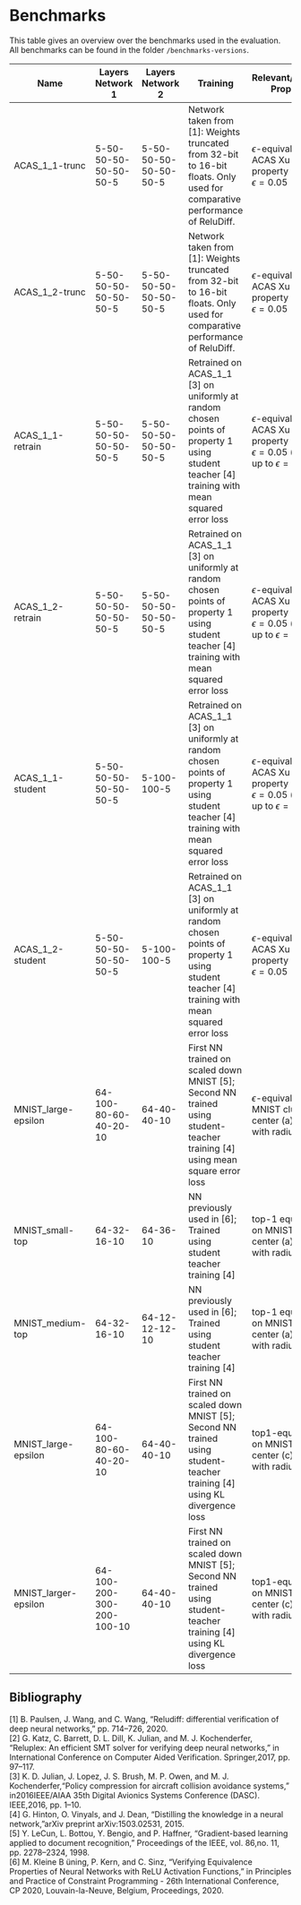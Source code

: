 # Benchmarks
This table gives an overview over the benchmarks used in the evaluation.
All benchmarks can be found in the folder `/benchmarks-versions`.

Name | Layers Network 1 | Layers Network 2 | Training | Relevant/Verified Property |
------|--------------------|--------------------|------------|--------------------------------| 
ACAS\_1\_1-trunc | 5-50-50-50-50-50-50-5 | 5-50-50-50-50-50-50-5 | Network taken from [1]: Weights truncated from 32-bit to 16-bit floats. Only used for comparative performance of ReluDiff. | $\epsilon$-equivalent on ACAS Xu property 1 [2] for $\epsilon=0.05$
ACAS\_1\_2-trunc | 5-50-50-50-50-50-50-5 | 5-50-50-50-50-50-50-5 | Network taken from [1]: Weights truncated from 32-bit to 16-bit floats. Only used for comparative performance of ReluDiff. | $\epsilon$-equivalent on ACAS Xu property 1 [2] for $\epsilon=0.05$
ACAS\_1\_1-retrain | 5-50-50-50-50-50-50-5 | 5-50-50-50-50-50-50-5 | Retrained on ACAS\_1\_1 [3] on uniformly at random chosen points of property 1 using student teacher [4] training with mean squared error loss | $\epsilon$-equivalent on ACAS Xu property 1 [2] for $\epsilon=0.05$ (verified up to $\epsilon=0.005$)
ACAS\_1\_2-retrain | 5-50-50-50-50-50-50-5 | 5-50-50-50-50-50-50-5 | Retrained on ACAS\_1\_1 [3] on uniformly at random chosen points of property 1 using student teacher [4] training with mean squared error loss | $\epsilon$-equivalent on ACAS Xu property 1 [2] for $\epsilon=0.05$ (verified up to $\epsilon=0.005$)
ACAS\_1\_1-student | 5-50-50-50-50-50-50-5 | 5-100-100-5 | Retrained on ACAS\_1\_1 [3] on uniformly at random chosen points of property 1 using student teacher [4] training with mean squared error loss | $\epsilon$-equivalent on ACAS Xu property 1 [2] for $\epsilon=0.05$ (verified up to $\epsilon=0.005$)
ACAS\_1\_2-student | 5-50-50-50-50-50-50-5 | 5-100-100-5 | Retrained on ACAS\_1\_1 [3] on uniformly at random chosen points of property 1 using student teacher [4] training with mean squared error loss | $\epsilon$-equivalent on ACAS Xu property 1 [2] for $\epsilon=0.05$
MNIST\_large-epsilon | 64-100-80-60-40-20-10 | 64-40-40-10 | First NN trained on scaled down MNIST [5]; Second NN trained using student-teacher training [4] using mean square error loss | $\epsilon$-equivalent on MNIST cluster center (a) in [6] with radius $\pm0.2$
MNIST\_small-top | 64-32-16-10 | 64-36-10 | NN previously used in [6]; Trained using student teacher training [4] | top-1 equivalent on MNIST cluster center (a) in [6] with radius $\pm0.7$
MNIST\_medium-top | 64-32-16-10 | 64-12-12-12-10 | NN previously used in [6]; Trained using student teacher training [4] | top-1 equivalent on MNIST cluster center (a) in [6] with radius $\pm0.7$
MNIST\_large-epsilon | 64-100-80-60-40-20-10 | 64-40-40-10 | First NN trained on scaled down MNIST [5]; Second NN trained using student-teacher training [4] using KL divergence loss | top1-equivalent on MNIST cluster center (c) in [6] with radius $\pm0.3$
MNIST\_larger-epsilon | 64-100-200-300-200-100-10 | 64-40-40-10 | First NN trained on scaled down MNIST [5]; Second NN trained using student-teacher training [4] using KL divergence loss | top1-equivalent on MNIST cluster center (c) in [6] with radius $\pm0.2$

## Bibliography
[1] B. Paulsen, J. Wang, and C. Wang, “Reludiff: differential verification of deep neural networks,” pp. 714–726, 2020.  
[2] G. Katz, C. Barrett, D. L. Dill, K. Julian, and M. J. Kochenderfer, “Reluplex: An efficient SMT solver for verifying deep neural networks,” in International Conference on Computer Aided Verification. Springer,2017, pp. 97–117.  
[3] K. D. Julian, J. Lopez, J. S. Brush, M. P. Owen, and M. J. Kochenderfer,“Policy compression for aircraft collision avoidance systems,” in2016IEEE/AIAA 35th Digital Avionics Systems Conference (DASC). IEEE,2016, pp. 1–10.  
[4] G. Hinton, O. Vinyals, and J. Dean, “Distilling the knowledge in a neural network,”arXiv preprint arXiv:1503.02531, 2015.  
[5] Y. LeCun, L. Bottou, Y. Bengio, and P. Haffner, “Gradient-based learning applied to document recognition,” Proceedings of the IEEE, vol. 86,no. 11, pp. 2278–2324, 1998.  
[6] M. Kleine B ̈uning, P. Kern, and C. Sinz, “Verifying Equivalence Properties of Neural Networks with ReLU Activation Functions,” in Principles and Practice of Constraint Programming - 26th International Conference, CP 2020, Louvain-la-Neuve, Belgium, Proceedings, 2020.